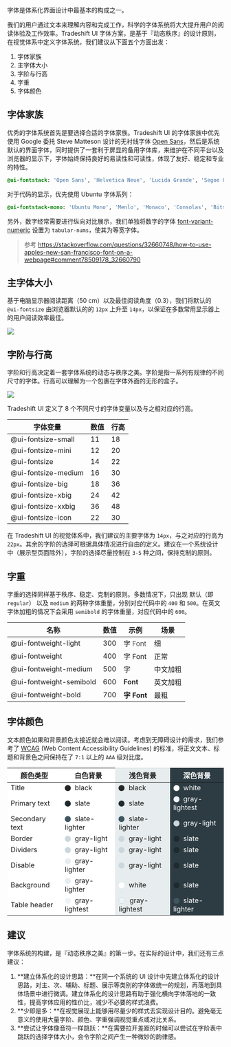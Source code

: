 字体是体系化界面设计中最基本的构成之一。

我们的用户通过文本来理解内容和完成工作，科学的字体系统将大大提升用户的阅读体验及工作效率。Tradeshift UI 字体方案，是基于『动态秩序』的设计原则，在视觉体系中定义字体系统，我们建议从下面五个方面出发：

1. 字体家族
1. 主字体大小
1. 字阶与行高
1. 字重
1. 字体颜色

## 字体家族

优秀的字体系统首先是要选择合适的字体家族。Tradeshift UI 的字体家族中优先使用 Google 委托 Steve Matteson 设计的无衬线字体 [Open Sans](https://zh.wikipedia.org/wiki/Open_Sans)，然后是系统默认的界面字体，同时提供了一套利于屏显的备用字体库，来维护在不同平台以及浏览器的显示下，字体始终保持良好的易读性和可读性，体现了友好、稳定和专业的特性。

```css
@ui-fontstack: 'Open Sans', 'Helvetica Neue', 'Lucida Grande', 'Segoe UI', 'Ubuntu', 'Droid Sans', sans-serif;
```

对于代码的显示，优先使用 Ubuntu 字体系列：

```css
@ui-fontstack-mono: 'Ubuntu Mono', 'Menlo', 'Monaco', 'Consolas', 'Bitstream Vera Sans Mono', monospace;
```

另外，数字经常需要进行纵向对比展示，我们单独将数字的字体 [font-variant-numeric](https://www.fonts.com/content/learning/fontology/level-3/numbers/proportional-vs-tabular-figures) 设置为 `tabular-nums`，使其为等宽字体。

> 参考 https://stackoverflow.com/questions/32660748/how-to-use-apples-new-san-francisco-font-on-a-webpage#comment78509178_32660790

## 主字体大小

基于电脑显示器阅读距离（50 cm）以及最佳阅读角度（0.3），我们将默认的 `@ui-fontsize` 由浏览器默认的的 `12px` 上升至 `14px`，以保证在多数常用显示器上的用户阅读效率最佳。

<div>
  <img src="/react-components/img/main_font-size.png" />
</div>

## 字阶与行高

字阶和行高决定着一套字体系统的动态与秩序之美。字阶是指一系列有规律的不同尺寸的字体。行高可以理解为一个包裹在字体外面的无形的盒子。

<div>
  <img src="/react-components/img/font-size_font-weight.png" />
</div>

Tradeshift UI 定义了 8 个不同尺寸的字体变量以及与之相对应的行高。

|    字体变量    | 数值 | 行高 |
| ---------- | --- | --- |
| @ui-fontsize-small      |  11 |18 |
| @ui-fontsize-mini       |  12 |20 |
| @ui-fontsize            |  14 |22 |
| @ui-fontsize-medium     |  16 |30 |
| @ui-fontsize-big        |  18 |36 |
| @ui-fontsize-xbig       |  24 |42 |
| @ui-fontsize-xxbig      |  36 |48 |
| @ui-fontsize-icon       |  22 |30 |

在 Tradeshift UI 的视觉体系中，我们建议的主要字体为 `14px`，与之对应的行高为 `22px`。其余的字阶的选择可根据具体情况进行自由的定义。建议在一个系统设计中（展示型页面除外），字阶的选择尽量控制在 `3-5` 种之间，保持克制的原则。

## 字重

字重的选择同样基于秩序、稳定、克制的原则。多数情况下，只出现 默认（即 `regular`） 以及 `medium` 的两种字体重量，分别对应代码中的 `400` 和 `500`。在英文字体加粗的情况下会采用 `semibold` 的字体重量，对应代码中的 `600`。

|    名称    | 数值 | 示例 | 场景 |
| ---------- | --- | --- | --- |
| @ui-fontweight-light        |  300 | <span style="font-weight: 300">字 Font</span> | 细 |
| @ui-fontweight              |  400 | <span style="font-weight: 400">字 Font</span> | 正常 |
| @ui-fontweight-medium       |  500 | <span style="font-weight: 500">字</span> | 中文加粗 |
| @ui-fontweight-semibold     |  600 | <span style="font-weight: 600">Font</span> | 英文加粗 |
| @ui-fontweight-bold         |  700 | <span style="font-weight: 700">字 Font</span> | 最粗 |

## 字体颜色

文本颜色如果和背景颜色太接近就会难以阅读。考虑到无障碍设计的需求，我们参考了 [WCAG](https://www.w3.org/Translations/WCAG20-zh/) (Web Content Accessibility Guidelines) 的标准，将正文文本、标题和背景色之间保持在了 `7:1` 以上的 `AAA` 级对比度。

<table class="font-color-table">
<thead>
<tr>
<th>颜色类型</th>
<th>白色背景</th>
<th class="backgorund-light">浅色背景</th>
<th class="backgorund-dark">深色背景</th>
</tr>
</thead>
<tbody>
<tr>
<td class="backgorund-white">Title</td>
<td class="backgorund-white"><span class="color-palette" style="background-color:#262626;"></span> black</td>
<td class="backgorund-light"><span class="color-palette" style="background-color:#262626;"></span> black</td>
<td class="backgorund-dark"><span class="color-palette" style="background-color:#fff;"></span> white</td>
</tr>
<tr>
<td class="backgorund-white">Primary text</td>
<td class="backgorund-white"><span class="color-palette" style="background-color:#1f2a2e;"></span> slate</td>
<td class="backgorund-light"><span class="color-palette" style="background-color:#1f2a2e;"></span> slate</td>
<td class="backgorund-dark"><span class="color-palette" style="background-color:#eff3f5;"></span> gray-lightest</td>
</tr>
<tr>
<td class="backgorund-white">Secondary text</td>
<td class="backgorund-white"><span class="color-palette" style="background-color:#3f555f;"></span> slate-lighter</td>
<td class="backgorund-light"><span class="color-palette" style="background-color:#3f555f;"></span> slate-lighter</td>
<td class="backgorund-dark"><span class="color-palette" style="background-color:#cbd7dc;"></span> gray-light</td>
</tr>
<tr>
<td class="backgorund-white">Border</td>
<td class="backgorund-white"><span class="color-palette" style="background-color:#cbd7dc;"></span> gray-light</td>
<td class="backgorund-light"><span class="color-palette" style="background-color:#cbd7dc;"></span> gray-light</td>
<td class="backgorund-dark"><span class="color-palette" style="background-color:#1f2a2e;"></span> slate</td>
</tr>
<tr>
<td class="backgorund-white">Dividers</td>
<td class="backgorund-white"><span class="color-palette" style="background-color:#cbd7dc;"></span> gray-light</td>
<td class="backgorund-light"><span class="color-palette" style="background-color:#cbd7dc;"></span> gray-light</td>
<td class="backgorund-dark"><span class="color-palette" style="background-color:#1f2a2e;"></span> slate</td>
</tr>
<tr>
<td class="backgorund-white">Disable</td>
<td class="backgorund-white"><span class="color-palette" style="background-color:#e6ecef;"></span> gray-lighter</td>
<td class="backgorund-light"><span class="color-palette" style="background-color:#cbd7dc;"></span> gray-light</td>
<td class="backgorund-dark"><span class="color-palette" style="background-color:#1f2a2e;"></span> slate</td>
</tr>
<tr>
<td class="backgorund-white">Background</td>
<td class="backgorund-white"><span class="color-palette" style="background-color:#e6ecef;"></span> gray-lighter</td>
<td class="backgorund-light"><span class="color-palette" style="background-color:#fff;"></span> white</td>
<td class="backgorund-dark"><span class="color-palette" style="background-color:#1f2a2e;"></span> slate</td>
</tr>
<tr>
<td class="backgorund-white">Table header</td>
<td class="backgorund-white"><span class="color-palette" style="background-color:#eff3f5;"></span> gray-lightest</td>
<td class="backgorund-light"><span class="color-palette" style="background-color:#eff3f5;border:1px solid #cbd7dc"></span> gray-lightest</td>
<td class="backgorund-dark"><span class="color-palette" style="background-color:#3f555f;"></span> slate-lighter</td>
</tr>
</tbody>
</table>

<style>
table.font-color-table th {
  background-color: #fff;
}
.color-palette {
  position:relative;
  top:2px;
  display:inline-block;
  height:14px;
  width:14px;
  margin-right:5px;
  border-radius:50%;
}
.backgorund-light {
  background-color: #e7edee !important;
  border-top-color: #cbd7dc !important;
  border-bottom-color: #cbd7dc !important;
}
.backgorund-white {
  background-color: #fff !important;
}
.backgorund-dark {
  background-color: #2d3c43 !important;
  border-top-color: #1f2a2e !important;
  border-bottom-color: #1f2a2e !important;
  color: #fff;
}
</style>

## 建议

字体系统的构建，是『动态秩序之美』的第一步。在实际的设计中，我们还有三点建议：

1. **建立体系化的设计思路：**在同一个系统的 UI 设计中先建立体系化的设计思路，对主、次、辅助、标题、展示等类别的字体做统一的规划，再落地到具体场景中进行微调。建立体系化的设计思路有助于强化横向字体落地的一致性，提高字体应用的性价比，减少不必要的样式浪费。
1. **少即是多：**在视觉展现上能够用尽量少的样式去实现设计目的。避免毫无意义的使用大量字阶、颜色、字重强调视觉重点或对比关系。
1. **尝试让字体像音符一样跳跃：**在需要拉开差距的时候可以尝试在字阶表中跳跃的选择字体大小，会令字阶之间产生一种微妙的韵律感。
